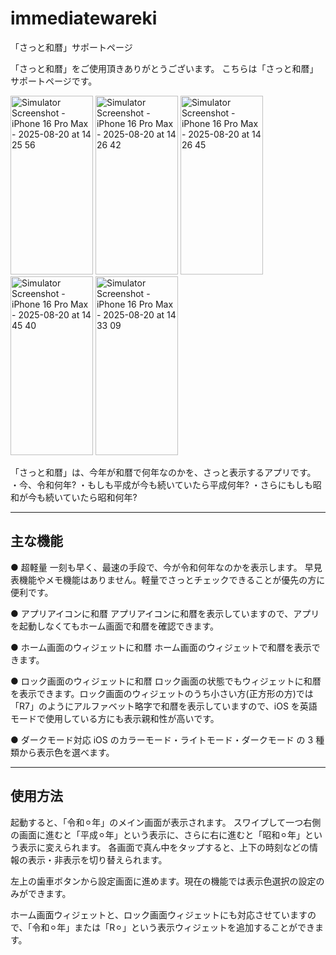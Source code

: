 # immediatewareki
「さっと和暦」サポートページ

「さっと和暦」をご使用頂きありがとうございます。
こちらは「さっと和暦」サポートページです。

<img width="132" height="286" alt="Simulator Screenshot - iPhone 16 Pro Max - 2025-08-20 at 14 25 56" src="https://github.com/user-attachments/assets/31876942-154e-44d3-8882-52922ec0bd51" />
<img width="132" height="286" alt="Simulator Screenshot - iPhone 16 Pro Max - 2025-08-20 at 14 26 42" src="https://github.com/user-attachments/assets/ee2e6a25-f6b0-4f50-a32e-909b14d49090" />
<img width="132" height="286" alt="Simulator Screenshot - iPhone 16 Pro Max - 2025-08-20 at 14 26 45" src="https://github.com/user-attachments/assets/90faa13f-2cdf-40ea-b759-f2b222d5abf9" />
<img width="132" height="286" alt="Simulator Screenshot - iPhone 16 Pro Max - 2025-08-20 at 14 45 40" src="https://github.com/user-attachments/assets/9025cf7e-1a33-493b-b288-ebe783a9111b" />
<img width="132" height="286" alt="Simulator Screenshot - iPhone 16 Pro Max - 2025-08-20 at 14 33 09" src="https://github.com/user-attachments/assets/282f9232-1ecd-4e0f-b92b-153fc16ea272" />

「さっと和暦」は、今年が和暦で何年なのかを、さっと表示するアプリです。
・今、令和何年?
・もしも平成が今も続いていたら平成何年?
・さらにもしも昭和が今も続いていたら昭和何年?

---
主な機能
---

● 超軽量
一刻も早く、最速の手段で、今が令和何年なのかを表示します。
早見表機能やメモ機能はありません。軽量でさっとチェックできることが優先の方に便利です。

● アプリアイコンに和暦
アプリアイコンに和暦を表示していますので、アプリを起動しなくてもホーム画面で和暦を確認できます。

● ホーム画面のウィジェットに和暦
ホーム画面のウィジェットで和暦を表示できます。

● ロック画面のウィジェットに和暦
ロック画面の状態でもウィジェットに和暦を表示できます。ロック画面のウィジェットのうち小さい方(正方形の方)では「R7」のようにアルファベット略字で和暦を表示していますので、iOS を英語モードで使用している方にも表示親和性が高いです。

● ダークモード対応
iOS のカラーモード・ライトモード・ダークモード の 3 種類から表示色を選べます。

---
使用方法
---

起動すると、「令和⚪︎年」のメイン画面が表示されます。
スワイプして一つ右側の画面に進むと「平成⚪︎年」という表示に、さらに右に進むと「昭和⚪︎年」という表示に変えられます。
各画面で真ん中をタップすると、上下の時刻などの情報の表示・非表示を切り替えられます。

左上の歯車ボタンから設定画面に進めます。現在の機能では表示色選択の設定のみができます。

ホーム画面ウィジェットと、ロック画面ウィジェットにも対応させていますので、「令和⚪︎年」または「R⚪︎」という表示ウィジェットを追加することができます。


